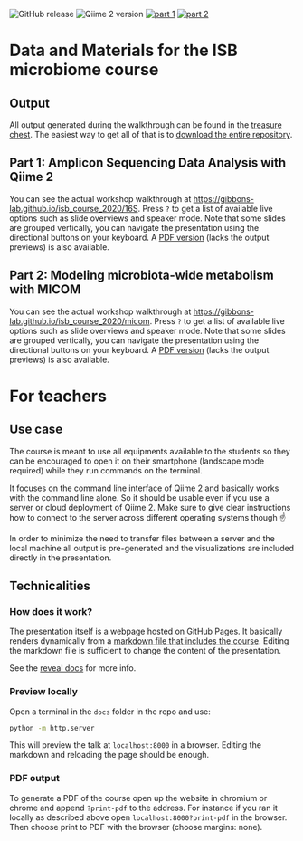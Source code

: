 ![GitHub release](https://img.shields.io/github/tag/Gibbons-Lab/isb_course_2020.svg)
![Qiime 2 version](https://img.shields.io/badge/Qiime%202%20version-2020.6-blue.svg)
[![part 1](https://img.shields.io/website-up-down-green-red/https/shields.io.svg?label=part1)](https://gibbons-lab.github.io/isb_course_2020/16S)
[![part 2](https://img.shields.io/website-up-down-green-red/https/shields.io.svg?label=part2)](https://gibbons-lab.github.io/isb_course_2020/micom)


# Data and Materials for the ISB microbiome course

## Output

All output generated during the walkthrough can be found in the
[treasure chest](treasure_chest). The easiest way to get all of that
is to [download the entire repository](https://github.com/Gibbons-Lab/isb_course_2020/archive/master.zip).

## Part 1: Amplicon Sequencing Data Analysis with Qiime 2

You can see the actual workshop walkthrough at
https://gibbons-lab.github.io/isb_course_2020/16S. Press `?` to get a list
of available live options such as slide overviews and speaker mode. Note that
some slides are grouped vertically, you can navigate the presentation using
the directional buttons on your keyboard.
A [PDF version](part1.pdf) (lacks the output previews) is also available.


## Part 2: Modeling microbiota-wide metabolism with MICOM

You can see the actual workshop walkthrough at
https://gibbons-lab.github.io/isb_course_2020/micom. Press `?` to get a list
of available live options such as slide overviews and speaker mode. Note that
some slides are grouped vertically, you can navigate the presentation using
the directional buttons on your keyboard.
A [PDF version](part2.pdf) (lacks the output previews) is also available.


# For teachers

## Use case

The course is meant to use all equipments available to the students so they
can be encouraged to open it on their smartphone (landscape mode required)
while they run commands on the terminal.

It focuses on the command line
interface of Qiime 2 and basically works with the command line alone. So it should
be usable even if you use a server or cloud deployment of Qiime 2. Make sure
to give clear instructions how to connect to the server across different operating
systems though :point_up:

In order to minimize the need to transfer files between a server and the local
machine all output is pre-generated and the visualizations are included directly
in the presentation.

## Technicalities

### How does it work?

The presentation itself is a webpage hosted on GitHub Pages. It basically
renders dynamically from a [markdown file that includes the course](docs/talk.md).
Editing the markdown file is sufficient to change the content of the presentation.

See the [reveal docs](https://github.com/hakimel/reveal.js/#markdown) for more info.

### Preview locally

Open a terminal in the `docs` folder in the repo and use:

```bash
python -m http.server
```

This will preview the talk at `localhost:8000` in a browser. Editing the
markdown and reloading the page should be enough.

### PDF output

To generate a PDF of the course open up the website in chromium or chrome and
append `?print-pdf` to the address. For instance if you ran it locally as
described above open `localhost:8000?print-pdf` in the browser. Then choose
print to PDF with the browser (choose margins: none).



